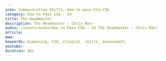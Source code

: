```yaml
---
area: Communication Skills, How-to-pass-the-CSA
category: How to Pass CSA - 24
title: The Headmaster
description: The Headmaster - Chris Marr
audio: /assets/audio/How to Pass CSA - 24 The Headmaster - Chris Marr - MQ.mp3
article: 
www: 
keywords: Examining, CSA, clinical, skills, assessment,
youtube: 
duration: 45s
--- 
```


